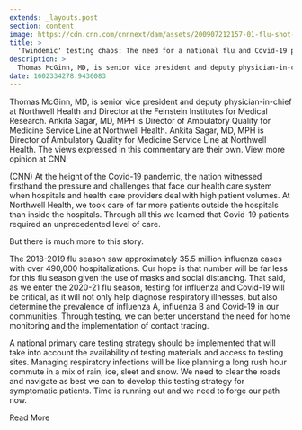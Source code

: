 ```yaml
--- 
extends: _layouts.post 
section: content 
image: https://cdn.cnn.com/cnnnext/dam/assets/200907212157-01-flu-shot-super-tease.jpg 
title: > 
  'Twindemic' testing chaos: The need for a national flu and Covid-19 plan is long overdue (opinion) 
description: > 
  Thomas McGinn, MD, is senior vice president and deputy physician-in-chief at Northwell Health and Director at the Feinstein Institutes for Medical Research.Ankita Sagar, MD, MPH is Director of Ambulatory Quality for Medicine Service Line at Northwell Health.Ankita Sagar, MD, MPH is Director of Ambulatory Quality for Medicine Service Line at Northwell Health.(CNN) At the height of the Covid-19 pandemic, the nation witnessed firsthand the pressure and challenges that face our health care system when hospitals and health care providers deal with high patient volumes.A national primary care testing strategy should be implemented that will take into account the availability of testing materials and access to testing sites. 
date: 1602334278.9436083 
--- 
```

Thomas McGinn, MD, is senior vice president and deputy physician-in-chief at Northwell Health and Director at the Feinstein Institutes for Medical Research. Ankita Sagar, MD, MPH is Director of Ambulatory Quality for Medicine Service Line at Northwell Health. Ankita Sagar, MD, MPH is Director of Ambulatory Quality for Medicine Service Line at Northwell Health. The views expressed in this commentary are their own. View more opinion at CNN.

(CNN) At the height of the Covid-19 pandemic, the nation witnessed firsthand the pressure and challenges that face our health care system when hospitals and health care providers deal with high patient volumes. At Northwell Health, we took care of far more patients outside the hospitals than inside the hospitals. Through all this we learned that Covid-19 patients required an unprecedented level of care.

But there is much more to this story.

The 2018-2019 flu season saw approximately 35.5 million influenza cases with over 490,000 hospitalizations. Our hope is that number will be far less for this flu season given the use of masks and social distancing. That said, as we enter the 2020-21 flu season, testing for influenza and Covid-19 will be critical, as it will not only help diagnose respiratory illnesses, but also determine the prevalence of influenza A, influenza B and Covid-19 in our communities. Through testing, we can better understand the need for home monitoring and the implementation of contact tracing.

A national primary care testing strategy should be implemented that will take into account the availability of testing materials and access to testing sites. Managing respiratory infections will be like planning a long rush hour commute in a mix of rain, ice, sleet and snow. We need to clear the roads and navigate as best we can to develop this testing strategy for symptomatic patients. Time is running out and we need to forge our path now.

Read More
